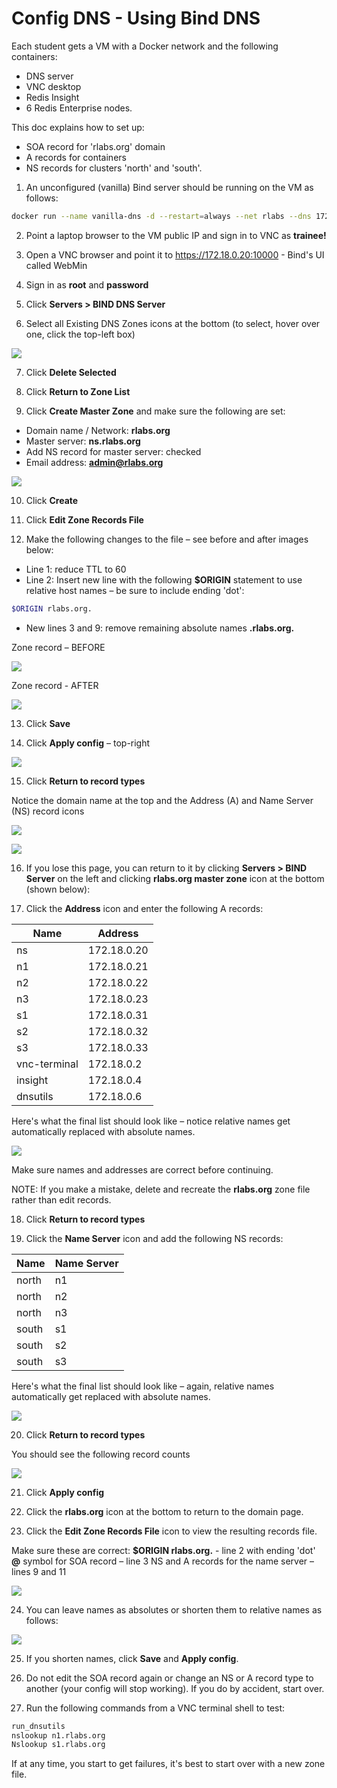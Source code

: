 # Config DNS - Using Bind DNS

Each student gets a VM with a Docker network and the following containers:
- DNS server
- VNC desktop
- Redis Insight
- 6 Redis Enterprise nodes.

This doc explains how to set up:
- SOA record for 'rlabs.org' domain
- A records for containers
- NS records for clusters 'north' and 'south'.

1. An unconfigured (vanilla) Bind server should be running on the VM as follows:

```bash
docker run --name vanilla-dns -d --restart=always --net rlabs --dns 172.18.0.20 --hostname ns.rlabs.org --ip 172.18.0.20 -p 10000:10000/tcp sameersbn/bind
```

2. Point a laptop browser to the VM public IP and sign in to VNC as **trainee!**

3. Open a VNC browser and point it to https://172.18.0.20:10000 - Bind's UI called WebMin

4. Sign in as **root** and **password**

5. Click **Servers > BIND DNS Server**
  
6. Select all Existing DNS Zones icons at the bottom (to select, hover over one,  click the top-left box)

![](images/01-dns-delete-default-zones.png)

7. Click **Delete Selected**

8. Click **Return to Zone List**

9. Click **Create Master Zone** and make sure the following are set:
- Domain name / Network: **rlabs.org**
- Master server: **ns.rlabs.org**
- Add NS record for master server: checked
- Email address: **admin@rlabs.org**

![](images/02-dns-create-new-zone.png)

10. Click **Create** 

11. Click **Edit Zone Records File**

12. Make the following changes to the file – see before and after images below:
- Line 1: reduce TTL to 60
- Line 2: Insert new line with the following **$ORIGIN** statement to use relative host names – be sure to include ending 'dot':	

```bash
$ORIGIN rlabs.org.
```

- New lines 3 and 9: remove remaining absolute names **.rlabs.org.**

Zone record – BEFORE

![](images/03-dns-zone-record-start.png)

Zone record - AFTER

![](images/04-dns-zone-record-with-origin.png)

13. Click **Save**

14. Click **Apply config** – top-right

![](images/05-dns-apply-config.png)

15. Click **Return to record types**

Notice the domain name at the top and the Address (A) and Name Server (NS) record icons

![](images/06-dns-zone-title.png)

![](images/07-dns-zone-record-icons-start.png)

16. If you lose this page, you can return to it by clicking **Servers > BIND Server** on the left and clicking **rlabs.org master zone** icon at the bottom (shown below):

17. Click the **Address** icon and enter the following A records:

Name | Address
---|---
ns | 172.18.0.20
n1 | 172.18.0.21
n2 | 172.18.0.22
n3 | 172.18.0.23
s1 | 172.18.0.31
s2 | 172.18.0.32
s3 | 172.18.0.33
vnc-terminal | 172.18.0.2
insight | 172.18.0.4
dnsutils | 172.18.0.6

Here's what the final list should look like – notice relative names get automatically replaced with absolute names.

![](images/08-dns-a-record-list.png)

Make sure names and addresses are correct before continuing.

NOTE: If you make a mistake, delete and recreate the **rlabs.org** zone file rather than edit records.

18. Click **Return to record types**

19. Click the **Name Server** icon and add the following NS records:

Name | Name Server
---|---
north | n1
north | n2
north | n3
south | s1
south | s2
south | s3

Here's what the final list should look like – again, relative names automatically get replaced with absolute names.

![](images/09-dns-ns-record-list.png)

20. Click **Return to record types**

You should see the following record counts

![](img/10-dns-record-icons-done.png)

21. Click **Apply config**

22. Click the **rlabs.org** icon at the bottom to return to the domain page.

23. Click the **Edit Zone Records File** icon to view the resulting records file.

Make sure these are correct: 
**$ORIGIN rlabs.org.** - line 2 with ending 'dot'
**@** symbol for SOA record – line 3
NS and A records for the name server – lines 9 and 11

![](images/11-dns-zone-record-long-names.png)

24. You can leave names as absolutes or shorten them to relative names as follows:

![](images/12-dns-done.png)

25. If you shorten names, click **Save** and **Apply config**.

26. Do not edit the SOA record again or change an NS or A record type to another (your config will stop working). If you do by accident, start over.

27. Run the following commands from a VNC terminal shell to test:

```bash
run_dnsutils
nslookup n1.rlabs.org
Nslookup s1.rlabs.org
```

If at any time, you start to get failures, it's best to start over with a new zone file.

